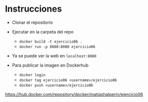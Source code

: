 # Instrucciones

- Clonar el repositorio
- Ejecutar en la carpeta del repo
  - ````docker build -t ejercicio06 .````
  - ````docker run -p 8080:8080 ejercicio06````
- Ya se puede ver la web en ````localhost:8080````

- Para publicar la imagen en Dockerhub
  - ````docker login````
  - ````docker tag ejercicio06 <username>/ejercicio06````
  - ````docker push <username>/ejercicio06````

https://hub.docker.com/repository/docker/matiashalperin/ejercicio06